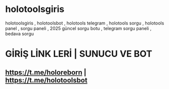# holotoolsgiris
holotoolsgiris , holotoolsbot , holotools telegram , holotools sorgu , holotools panel , sorgu paneli , 2025 güncel sorgu botu , telegram sorgu paneli , bedava sorgu

# GİRİŞ LİNK LERİ | SUNUCU VE BOT
## https://t.me/holoreborn | https://t.me/holotoolsbot

